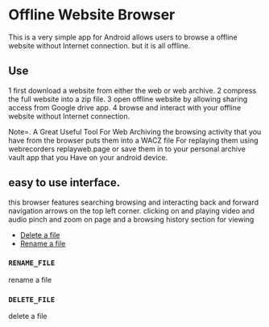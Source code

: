# Offline Website Browser

This is a very simple app for Android allows users to browse a offline website without Internet connection.
but it is all offline.
## Use

1 first download a website from either the web or web archive.
2 compress the full website into a zip file.
3 open offline website by allowing sharing access from Google drive app.
4 browse and interact with your offline website without Internet connection.


Note=. A Great Useful Tool For Web Archiving the browsing activity that you have from the browser puts them into a WACZ file 
For replaying them using webrecorders replayweb.page or save them in to your personal archive vault app that you
Have on your android device.

## easy to use interface.
  this browser features searching browsing and interacting back and forward navigation arrows on the top left corner.
  clicking on and playing video and audio pinch and zoom on page and a browsing history section for viewing 

- [Delete a file](app://foss.zip.offline.browser.offlinezipbrowser/action/delete-file)
- [Rename a file](app://foss.zip.offline.browser.offlinezipbrowser/action/rename-file)
  

### `RENAME_FILE`

rename a file

### `DELETE_FILE`

delete a file

